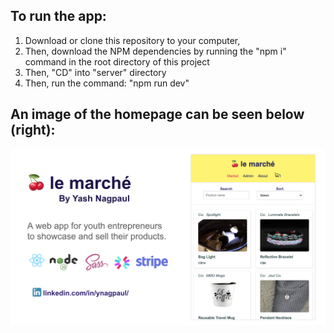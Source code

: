 ## To run the app:
1. Download or clone this repository to your computer, 
2. Then, download the NPM dependencies by running the "npm i" command in the root directory of this project
3. Then, "CD" into "server" directory
4. Then, run the command: "npm run dev"

## An image of the homepage can be seen below (right):
<img src='./screenshot.png'></img>
